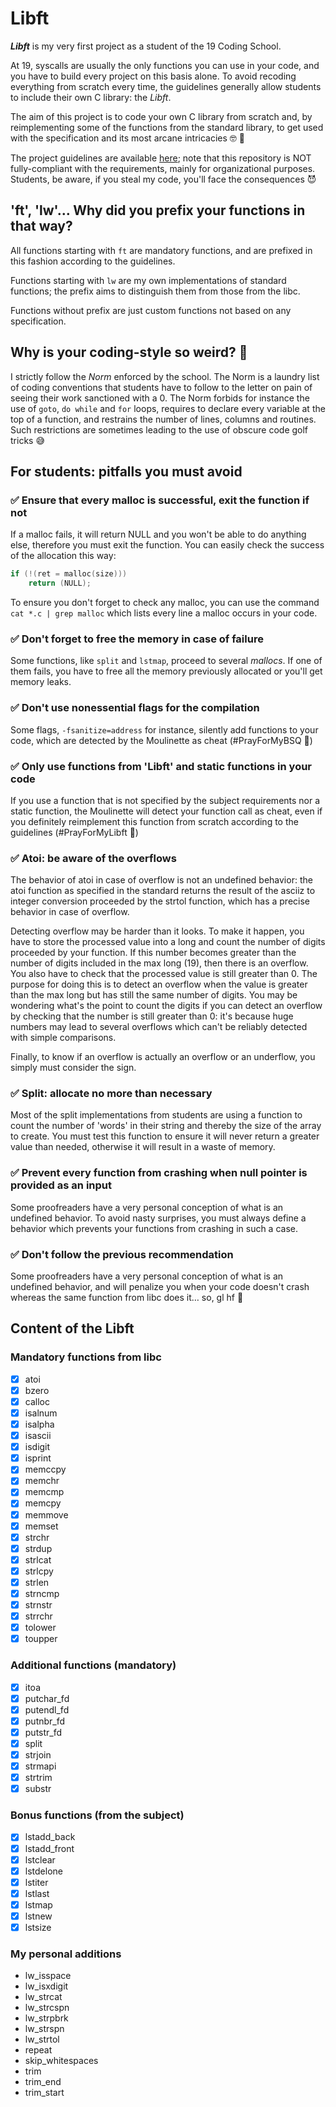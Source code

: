 # Libft

***Libft*** is my very first project as a student of the 19 Coding School.

At 19, syscalls are usually the only functions you can use in your code, and you have to build every project on this basis alone. To avoid recoding everything from scratch every time, the guidelines generally allow students to include their own C library: the *Libft*.

The aim of this project is to code your own C library from scratch and, by reimplementing some of the functions from the standard library, to get used with the specification and its most arcane intricacies 🤓 🧙 

The project guidelines are available [here](/subjects/en.subject.pdf); note that this repository is NOT fully-compliant with the requirements, mainly for organizational purposes. Students, be aware, if you steal my code, you'll face the consequences 😈 

## 'ft', 'lw'… Why did you prefix your functions in that way?

All functions starting with `ft` are mandatory functions, and are prefixed in this fashion according to the guidelines.

Functions starting with `lw` are my own implementations of standard functions; the prefix aims to distinguish them from those from the libc.

Functions without prefix are just custom functions not based on any specification.

## Why is your coding-style so weird? 🤮

I strictly follow the *Norm* enforced by the school. The Norm is a laundry list of coding conventions that students have to follow to the letter on pain of seeing their work sanctioned with a 0. The Norm forbids for instance the use of `goto`, `do while` and `for` loops, requires to declare every variable at the top of a function, and restrains the number of lines, columns and routines. Such restrictions are sometimes leading to the use of obscure code golf tricks 😅

## For students: pitfalls you must avoid

### ✅ Ensure that every malloc is successful, exit the function if not

If a malloc fails, it will return NULL and you won't be able to do anything else, therefore you must exit the function. You can easily check the success of the allocation this way:
```c
if (!(ret = malloc(size)))
    return (NULL);
```
To ensure you don't forget to check any malloc, you can use the command `cat *.c | grep malloc` which lists every line a malloc occurs in your code.

### ✅ Don't forget to free the memory in case of failure

Some functions, like `split` and `lstmap`, proceed to several *mallocs*. If one of them fails, you have to free all the memory previously allocated or you'll get memory leaks.

### ✅ Don't use nonessential flags for the compilation

Some flags, `-fsanitize=address` for instance, silently add functions to your code, which are detected by the Moulinette as cheat (#PrayForMyBSQ 🙏)

### ✅ Only use functions from 'Libft' and static functions in your code

If you use a function that is not specified by the subject requirements nor a static function, the Moulinette will detect your function call as cheat, even if you definitely reimplement this function from scratch according to the guidelines (#PrayForMyLibft 🙏)

### ✅ Atoi: be aware of the overflows

The behavior of atoi in case of overflow is not an undefined behavior: the atoi function as specified in the standard returns the result of the asciiz to integer conversion proceeded by the strtol function, which has a precise behavior in case of overflow.

Detecting overflow may be harder than it looks. To make it happen, you have to store the processed value into a long and count the number of digits proceeded by your function. If this number becomes greater than the number of digits included in the max long (19), then there is an overflow. You also have to check that the processed value is still greater than 0. The purpose for doing this is to detect an overflow when the value is greater than the max long but has still the same number of digits. You may be wondering what's the point to count the digits if you can detect an overflow by checking that the number is still greater than 0: it's because huge numbers may lead to several overflows which can't be reliably detected with simple comparisons.

Finally, to know if an overflow is actually an overflow or an underflow, you simply must consider the sign.

### ✅ Split: allocate no more than necessary

Most of the split implementations from students are using a function to count the number of 'words' in their string and thereby the size of the array to create. You must test this function to ensure it will never return a greater value than needed, otherwise it will result in a waste of memory.

### ✅ Prevent every function from crashing when null pointer is provided as an input

Some proofreaders have a very personal conception of what is an undefined behavior. To avoid nasty surprises, you must always define a behavior which prevents your functions from crashing in such a case.

### ✅ Don't follow the previous recommendation

Some proofreaders have a very personal conception of what is an undefined behavior, and will penalize you when your code doesn't crash whereas the same function from libc does it… so, gl hf 🤞

## Content of the Libft

### Mandatory functions from libc

- [x] atoi
- [x] bzero
- [x] calloc
- [x] isalnum
- [x] isalpha
- [x] isascii
- [x] isdigit
- [x] isprint
- [x] memccpy
- [x] memchr
- [x] memcmp
- [x] memcpy
- [x] memmove
- [x] memset
- [x] strchr
- [x] strdup
- [x] strlcat
- [x] strlcpy
- [x] strlen
- [x] strncmp
- [x] strnstr
- [x] strrchr
- [x] tolower
- [x] toupper

### Additional functions (mandatory)

- [x] itoa
- [x] putchar_fd
- [x] putendl_fd
- [x] putnbr_fd
- [x] putstr_fd
- [x] split
- [x] strjoin
- [x] strmapi
- [x] strtrim
- [x] substr

### Bonus functions (from the subject)

- [x] lstadd_back
- [x] lstadd_front
- [x] lstclear
- [x] lstdelone
- [x] lstiter
- [x] lstlast
- [x] lstmap
- [x] lstnew
- [x] lstsize

### My personal additions

+ lw_isspace
+ lw_isxdigit
+ lw_strcat
+ lw_strcspn
+ lw_strpbrk
+ lw_strspn
+ lw_strtol
+ repeat
+ skip_whitespaces
+ trim
+ trim_end
+ trim_start